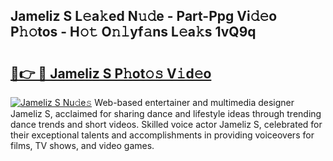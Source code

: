 ## Jameliz S L𝚎a𝚔ed N𝚞𝚍e - Part-Ppg Vi𝚍𝚎o P𝚑𝚘tos - H𝚘𝚝 O𝚗𝚕yf𝚊ns L𝚎a𝚔s 1vQ9q

# <h2><a href="http://kf0xmb.oniu.top/?m=Jameliz+S">🔗👉 🔴 Jameliz S P𝚑ot𝚘𝚜 V𝚒d𝚎o</a></h2>

[![Jameliz S Nu𝚍e𝚜](https://i.imgur.com/0qMVB7G.gif)](http://kf0xmb.oniu.top/?m=Jameliz+S)
Web-based entertainer and multimedia designer Jameliz S, acclaimed for sharing dance and lifestyle ideas through trending dance trends and short videos. Skilled voice actor Jameliz S, celebrated for their exceptional talents and accomplishments in providing voiceovers for films, TV shows, and video games.  

